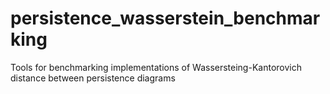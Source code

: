 # persistence_wasserstein_benchmarking
Tools for benchmarking implementations of Wassersteing-Kantorovich distance between persistence diagrams

